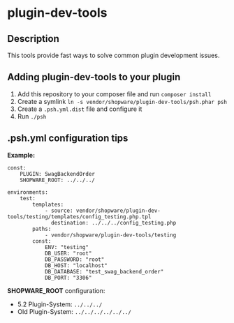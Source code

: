 # plugin-dev-tools

## Description

This tools provide fast ways to solve common plugin development issues.

## Adding plugin-dev-tools to your plugin

1. Add this repository to your composer file and run `composer install`
2. Create a symlink `ln -s vendor/shopware/plugin-dev-tools/psh.phar psh`
3. Create a `.psh.yml.dist` file and configure it
4. Run `./psh`

## .psh.yml configuration tips

**Example:**
```
const:
    PLUGIN: SwagBackendOrder
    SHOPWARE_ROOT: ../../../

environments:
    test:
        templates:
            - source: vendor/shopware/plugin-dev-tools/testing/templates/config_testing.php.tpl
              destination: ../../../config_testing.php
        paths:
            - vendor/shopware/plugin-dev-tools/testing
        const:
            ENV: "testing"
            DB_USER: "root"
            DB_PASSWORD: "root"
            DB_HOST: "localhost"
            DB_DATABASE: "test_swag_backend_order"
            DB_PORT: "3306"
```

**SHOPWARE_ROOT** configuration:
 - 5.2 Plugin-System: `../../../`
 - Old Plugin-System: `../../../../../../`
